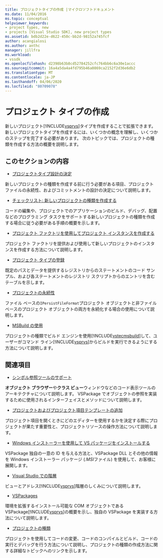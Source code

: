 ```yaml
---
title: プロジェクトタイプの作成 |マイクロソフトドキュメント
ms.date: 11/04/2016
ms.topic: conceptual
helpviewer_keywords:
- project types, new
- projects [Visual Studio SDK], new project types
ms.assetid: bdb2d22e-d622-450c-bb2d-98152a745fcf
author: acangialosi
ms.author: anthc
manager: jillfra
ms.workload:
- vssdk
ms.openlocfilehash: d2398b63b8cd52784252cfc764bb6c6a30e1accc
ms.sourcegitcommit: 16a4a5da4a4fd795b46a0869ca2152f2d36e6db2
ms.translationtype: MT
ms.contentlocale: ja-JP
ms.lasthandoff: 04/06/2020
ms.locfileid: "80709078"
---
```

# <a name="create-project-types"></a>プロジェクト タイプの作成
新しいプロジェクト[!INCLUDE[vsprvs](../../code-quality/includes/vsprvs_md.md)]タイプを作成することで拡張できます。 新しいプロジェクトタイプを作成するには、いくつかの概念を理解し、いくつかのステップを完了する必要があります。 次のトピックでは、プロジェクトの種類を作成する方法の概要を説明します。

## <a name="in-this-section"></a>このセクションの内容
- [プロジェクトタイプ設計の決定](../../extensibility/internals/project-type-design-decisions.md)

 新しいプロジェクトの種類を作成する前に行う必要がある項目、プロジェクト ファイルの永続性、およびコミットメントの設計の決定について説明します。

- [チェックリスト: 新しいプロジェクトの種類を作成する](../../extensibility/internals/checklist-creating-new-project-types.md)

 コードの編集や、プロジェクトでのアプリケーションのビルド、デバッグ、配置などのプログラミング タスクをサポートする新しいプロジェクトの種類を作成する場合に従う必要がある手順の概要を示します。

- [プロジェクト ファクトリを使用してプロジェクト インスタンスを作成する](../../extensibility/internals/creating-project-instances-by-using-project-factories.md)

 プロジェクト ファクトリを提供および使用して新しいプロジェクトのインスタンスを作成する方法について説明します。

- [プロジェクト タイプの登録](../../extensibility/internals/registering-a-project-type.md)

 既定のパスとデータを提供するレジストリからのステートメントのコード サンプル、および各ステートメントのレジストリ スクリプトからのエントリを含むテーブルを示します。

- [プロジェクトの永続性](../../extensibility/internals/project-persistence.md)

 ファイル ベースの`IPersistFileFormat`プロジェクト オブジェクトと非ファイル ベースのプロジェクト オブジェクトの両方を永続化する場合の使用について説明します。

- [MSBuild の使用](../../extensibility/internals/using-msbuild.md)

 プロジェクトの種類でビルド エンジンを使用[!INCLUDE[vstecmsbuild](../../extensibility/internals/includes/vstecmsbuild_md.md)]して、ユーザーがコマンド ライン[!INCLUDE[vsprvs](../../code-quality/includes/vsprvs_md.md)]からビルドを実行できるようにする方法について説明します。

## <a name="related-sections"></a>関連項目
- [シンボル参照ツールのサポート](../../extensibility/internals/supporting-symbol-browsing-tools.md)

 **オブジェクト ブラウザー**や**クラス ビュー**ウィンドウなどのコード表示ツールのアーキテクチャについて説明します。 VSPackage でオブジェクトの参照を実装するために使用されるインターフェイスとメソッドについて説明します。

- [プロジェクトおよびプロジェクト項目テンプレートの追加](../../extensibility/internals/adding-project-and-project-item-templates.md)

 プロジェクト項目を開くときにどのエディターを使用するかを決定する際にプロジェクトが果たす重要性と、プロジェクトリソースの操作方法について説明します。

- [Windows インストーラーを使用して VS パッケージをインストールする](../../extensibility/internals/installing-vspackages-with-windows-installer.md)

 VSPackage 独自の一意の ID を与える方法と、VSPackage DLL とその他の情報を Windows インストーラー パッケージ (*.MSI*ファイル) を使用して、お客様に展開します。

- [Visual Studio での階層](../../extensibility/internals/hierarchies-in-visual-studio.md)

 ビューとアドレス[!INCLUDE[vsprvs](../../code-quality/includes/vsprvs_md.md)]階層のしくみについて説明します。

- [VSPackages](../../extensibility/internals/vspackages.md)

 環境を拡張するインストール可能な COM オブジェクトである VSPackage[!INCLUDE[vsprvs](../../code-quality/includes/vsprvs_md.md)]の概要を示し、独自の VSPackage を実装する方法について説明します。

- [プロジェクトの種類](../../extensibility/internals/project-types.md)

 プロジェクトを使用してコードの変更、コードのコンパイルとビルド、コードの実行とデバッグを行う方法について説明し、プロジェクトの種類の作成方法に関する詳細なトピックへのリンクを示します。
